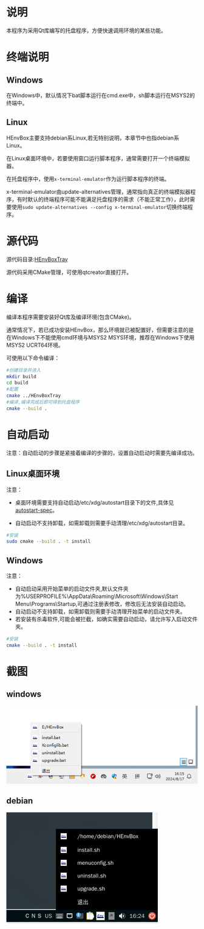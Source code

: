 # 说明

本程序为采用Qt库编写的托盘程序，方便快速调用环境的某些功能。

# 终端说明

## Windows

在Windows中，默认情况下bat脚本运行在cmd.exe中，sh脚本运行在MSYS2的终端中。

## Linux

HEnvBox主要支持debian系Linux,若无特别说明，本章节中也指debian系Linux。

在Linux桌面环境中，若要使用窗口运行脚本程序，通常需要打开一个终端模拟器。

在托盘程序中，使用`x-terminal-emulator`作为运行脚本程序的终端。

x-terminal-emulator由update-alternatives管理，通常指向真正的终端模拟器程序，有时默认的终端程序可能不能满足托盘程序的需求（不能正常工作），此时需要使用`sudo update-alternatives --config x-terminal-emulator`切换终端程序。

# 源代码

源代码目录:[HEnvBoxTray](HEnvBoxTray)

源代码采用CMake管理，可使用qtcreator直接打开。

# 编译

编译本程序需要安装好Qt库及编译环境(包含CMake)。

通常情况下，若已成功安装HEnvBox，那么环境就已被配置好，但需要注意的是在Windows下不能使用cmd环境与MSYS2 MSYS环境，推荐在Windows下使用MSYS2 UCRT64环境。

可使用以下命令编译：

```bash
#创建目录并进入
mkdir build
cd build
#配置
cmake ../HEnvBoxTray
#编译,编译完成后即可得到托盘程序
cmake --build .
```

# 自动启动

注意：自动启动的步骤是紧接着编译的步骤的，设置自动启动时需要先编译成功。

## Linux桌面环境

注意：

- 桌面环境需要支持自动启动/etc/xdg/autostart目录下的文件,具体见[autostart-spec](https://specifications.freedesktop.org/autostart-spec/0.5/)。

- 自动启动不支持卸载，如需卸载则需要手动清理/etc/xdg/autostart目录。

```bash
#安装
sudo cmake --build . -t install
```

## Windows

注意：

- 自动启动采用开始菜单的启动文件夹,默认文件夹为%USERPROFILE%\AppData\Roaming\Microsoft\Windows\Start Menu\Programs\Startup,可通过注册表修改，修改后无法安装自动启动。
- 自动启动不支持卸载，如需卸载则需要手动清理开始菜单的启动文件夹。
- 若安装有杀毒软件,可能会被拦截，如确实需要自动启动，请允许写入启动文件夹。

```bash
#安装
cmake --build . -t install
```

# 截图

## windows

![HEnvBoxTray_Windows](image/HEnvBoxTray_Windows.png)

## debian

![HEnvBoxTray_Windows](image/HEnvBoxTray_debian.png)

